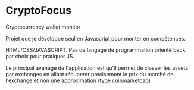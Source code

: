 # CryptoFocus
Cryptocurrency wallet monitor

Projet que je développe seul en Javascript pour monter en compétences.

HTML/CSS/JAVASCRIPT. Pas de langage de programmation orienté back par choix pour pratiquer JS.

Le principal avanage de l'application est qu'il permet de classer les assets par exchanges en allant récuperer précisement le prix du marché de l'exchange et non une approximation (type coinmarketcap)
